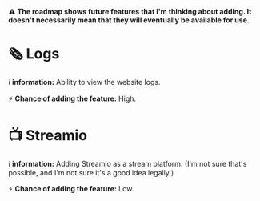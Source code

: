 **⚠️ The roadmap shows future features that I'm thinking about adding. It doesn't necessarily mean that they will eventually be available for use.**
# 🗞️ Logs 
ℹ️ **information:** Ability to view the website logs.

⚡ **Chance of adding the feature:** High.
# 📺 Streamio 
ℹ️ **information:** Adding Streamio as a stream platform. (I'm not sure that's possible, and I'm not sure it's a good idea legally.)

⚡ **Chance of adding the feature:** Low.

